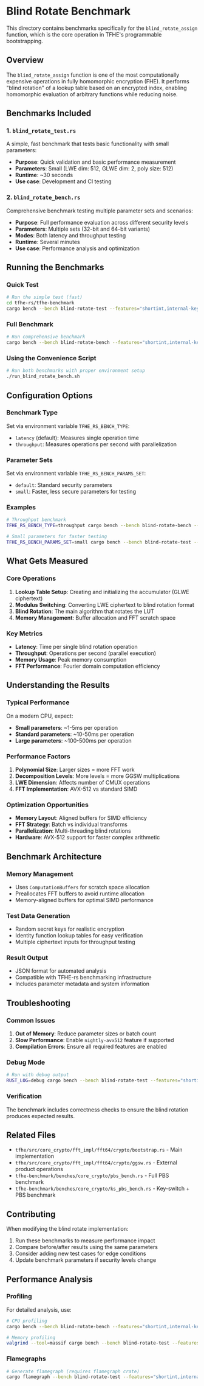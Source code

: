 # Blind Rotate Benchmark

This directory contains benchmarks specifically for the `blind_rotate_assign` function, which is the core operation in TFHE's programmable bootstrapping.

## Overview

The `blind_rotate_assign` function is one of the most computationally expensive operations in fully homomorphic encryption (FHE). It performs "blind rotation" of a lookup table based on an encrypted index, enabling homomorphic evaluation of arbitrary functions while reducing noise.

## Benchmarks Included

### 1. `blind_rotate_test.rs`
A simple, fast benchmark that tests basic functionality with small parameters:
- **Purpose**: Quick validation and basic performance measurement
- **Parameters**: Small (LWE dim: 512, GLWE dim: 2, poly size: 512)
- **Runtime**: ~30 seconds
- **Use case**: Development and CI testing

### 2. `blind_rotate_bench.rs` 
Comprehensive benchmark testing multiple parameter sets and scenarios:
- **Purpose**: Full performance evaluation across different security levels
- **Parameters**: Multiple sets (32-bit and 64-bit variants)
- **Modes**: Both latency and throughput testing
- **Runtime**: Several minutes
- **Use case**: Performance analysis and optimization

## Running the Benchmarks

### Quick Test
```bash
# Run the simple test (fast)
cd tfhe-rs/tfhe-benchmark
cargo bench --bench blind-rotate-test --features="shortint,internal-keycache"
```

### Full Benchmark
```bash
# Run comprehensive benchmark
cargo bench --bench blind-rotate-bench --features="shortint,internal-keycache"
```

### Using the Convenience Script
```bash
# Run both benchmarks with proper environment setup
./run_blind_rotate_bench.sh
```

## Configuration Options

### Benchmark Type
Set via environment variable `TFHE_RS_BENCH_TYPE`:
- `latency` (default): Measures single operation time
- `throughput`: Measures operations per second with parallelization

### Parameter Sets
Set via environment variable `TFHE_RS_BENCH_PARAMS_SET`:
- `default`: Standard security parameters
- `small`: Faster, less secure parameters for testing

### Examples
```bash
# Throughput benchmark
TFHE_RS_BENCH_TYPE=throughput cargo bench --bench blind-rotate-bench --features="shortint,internal-keycache"

# Small parameters for faster testing
TFHE_RS_BENCH_PARAMS_SET=small cargo bench --bench blind-rotate-test --features="shortint,internal-keycache"
```

## What Gets Measured

### Core Operations
1. **Lookup Table Setup**: Creating and initializing the accumulator (GLWE ciphertext)
2. **Modulus Switching**: Converting LWE ciphertext to blind rotation format
3. **Blind Rotation**: The main algorithm that rotates the LUT
4. **Memory Management**: Buffer allocation and FFT scratch space

### Key Metrics
- **Latency**: Time per single blind rotation operation
- **Throughput**: Operations per second (parallel execution)
- **Memory Usage**: Peak memory consumption
- **FFT Performance**: Fourier domain computation efficiency

## Understanding the Results

### Typical Performance
On a modern CPU, expect:
- **Small parameters**: ~1-5ms per operation
- **Standard parameters**: ~10-50ms per operation  
- **Large parameters**: ~100-500ms per operation

### Performance Factors
1. **Polynomial Size**: Larger sizes = more FFT work
2. **Decomposition Levels**: More levels = more GGSW multiplications
3. **LWE Dimension**: Affects number of CMUX operations
4. **FFT Implementation**: AVX-512 vs standard SIMD

### Optimization Opportunities
- **Memory Layout**: Aligned buffers for SIMD efficiency
- **FFT Strategy**: Batch vs individual transforms
- **Parallelization**: Multi-threading blind rotations
- **Hardware**: AVX-512 support for faster complex arithmetic

## Benchmark Architecture

### Memory Management
- Uses `ComputationBuffers` for scratch space allocation
- Preallocates FFT buffers to avoid runtime allocation
- Memory-aligned buffers for optimal SIMD performance

### Test Data Generation
- Random secret keys for realistic encryption
- Identity function lookup tables for easy verification
- Multiple ciphertext inputs for throughput testing

### Result Output
- JSON format for automated analysis
- Compatible with TFHE-rs benchmarking infrastructure
- Includes parameter metadata and system information

## Troubleshooting

### Common Issues
1. **Out of Memory**: Reduce parameter sizes or batch count
2. **Slow Performance**: Enable `nightly-avx512` feature if supported
3. **Compilation Errors**: Ensure all required features are enabled

### Debug Mode
```bash
# Run with debug output
RUST_LOG=debug cargo bench --bench blind-rotate-test --features="shortint,internal-keycache"
```

### Verification
The benchmark includes correctness checks to ensure the blind rotation produces expected results.

## Related Files

- `tfhe/src/core_crypto/fft_impl/fft64/crypto/bootstrap.rs` - Main implementation
- `tfhe/src/core_crypto/fft_impl/fft64/crypto/ggsw.rs` - External product operations
- `tfhe-benchmark/benches/core_crypto/pbs_bench.rs` - Full PBS benchmark
- `tfhe-benchmark/benches/core_crypto/ks_pbs_bench.rs` - Key-switch + PBS benchmark

## Contributing

When modifying the blind rotate implementation:
1. Run these benchmarks to measure performance impact
2. Compare before/after results using the same parameters
3. Consider adding new test cases for edge conditions
4. Update benchmark parameters if security levels change

## Performance Analysis

### Profiling
For detailed analysis, use:
```bash
# CPU profiling
cargo bench --bench blind-rotate-bench --features="shortint,internal-keycache" -- --profile-time=30

# Memory profiling  
valgrind --tool=massif cargo bench --bench blind-rotate-test --features="shortint,internal-keycache"
```

### Flamegraphs
```bash
# Generate flamegraph (requires flamegraph crate)
cargo flamegraph --bench blind-rotate-test --features="shortint,internal-keycache"
```
